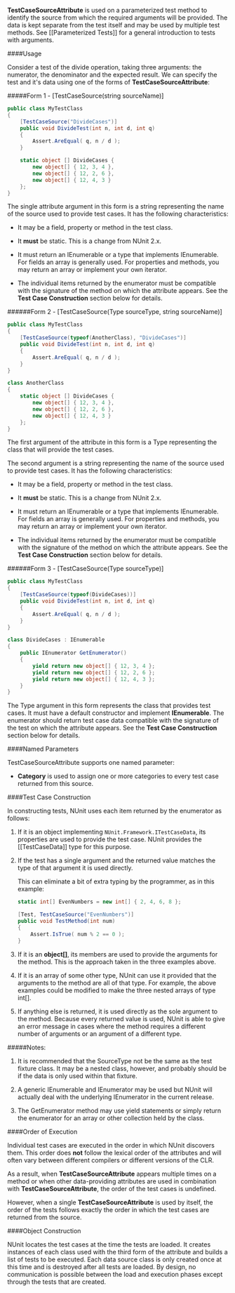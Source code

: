 **TestCaseSourceAttribute** is used on a parameterized test method to
identify the source from which the required arguments will be provided.
The data is kept separate from the test itself and may be used by multiple
test methods. See [[Parameterized Tests]] for a general introduction to
tests with arguments.

####Usage

Consider a test of the divide operation, taking three arguments: the numerator, the denominator and the expected result. We can specify the test and it's data using one of the forms of **TestCaseSourceAttribute**:

#####Form 1 - [TestCaseSource(string sourceName)]

```C#
public class MyTestClass
{
    [TestCaseSource("DivideCases")]
    public void DivideTest(int n, int d, int q)
    {
        Assert.AreEqual( q, n / d );
    }

    static object [] DivideCases {
        new object[] { 12, 3, 4 },
        new object[] { 12, 2, 6 },
        new object[] { 12, 4, 3 }
    };
}
```

The single attribute argument in this form is a string representing the name of the source used
to provide test cases. It has the following characteristics:

 * It may be a field, property or method in the test class.

 * It __must__ be static. This is a change from NUnit 2.x.

 * It must return an IEnumerable or a type that implements IEnumerable. For fields an array is generally used. For properties and methods, you may return an array or implement your own iterator.

 * The individual items returned by the enumerator must be compatible
   with the signature of the method on which the attribute appears.
   See the **Test Case Construction** section below for details.

######Form 2 - [TestCaseSource(Type sourceType, string sourceName)]

```C#
public class MyTestClass
{
    [TestCaseSource(typeof(AnotherClass), "DivideCases")]
    public void DivideTest(int n, int d, int q)
    {
        Assert.AreEqual( q, n / d );
    }
}

class AnotherClass
{
    static object [] DivideCases {
        new object[] { 12, 3, 4 },
        new object[] { 12, 2, 6 },
        new object[] { 12, 4, 3 }
    };
}
```

The first argument of the attribute in this form is a Type representing the class that will provide
the test cases.

The second argument is a string representing the name of the source used
to provide test cases. It has the following characteristics:

 * It may be a field, property or method in the test class.

 * It __must__ be static. This is a change from NUnit 2.x.

 * It must return an IEnumerable or a type that implements IEnumerable. For fields an array is generally used. For properties and methods, you may return an array or implement your own iterator.

 * The individual items returned by the enumerator must be compatible
   with the signature of the method on which the attribute appears. 
   See the **Test Case Construction** section below for details.

######Form 3 - [TestCaseSource(Type sourceType)]

```C#
public class MyTestClass
{
    [TestCaseSource(typeof(DivideCases))]
    public void DivideTest(int n, int d, int q)
    {
        Assert.AreEqual( q, n / d );
    }
}

class DivideCases : IEnumerable
{
    public IEnumerator GetEnumerator()
    {
        yield return new object[] { 12, 3, 4 };
        yield return new object[] { 12, 2, 6 };
        yield return new object[] { 12, 4, 3 };
    }
}
```

The Type argument in this form represents the class that provides test cases.
It must have a default constructor and implement <b>IEnumerable</b>. The enumerator
should return test case data compatible with the signature of the test on which the attribute appears.
See the **Test Case Construction** section below for details.

####Named Parameters

TestCaseSourceAttribute supports one named parameter:

 * **Category** is used to assign one or more categories to every test case returned from this source.

####Test Case Construction

In constructing tests, NUnit uses each item returned by
the enumerator as follows:

1. If it is an object implementing `NUnit.Framework.ITestCaseData`, 
   its properties are used to provide the test case. NUnit provides
   the [[TestCaseData]] type for this purpose.

2. If the test has a single argument and the returned value matches the type of
   that argument it is used directly.


   This can eliminate a bit of extra typing by the programmer, 
   as in this example:

   ```C#
   static int[] EvenNumbers = new int[] { 2, 4, 6, 8 };

   [Test, TestCaseSource("EvenNumbers")]
   public void TestMethod(int num)
   {
       Assert.IsTrue( num % 2 == 0 );
   }
   ```

3. If it is an <b>object[]</b>, its members are used to provide
   the arguments for the method. This is the approach taken in
   the three examples above.

4. If it is an array of some other type, NUnit can use it provided
   that the arguments to the method are all of that type. For example,
   the above examples could be modified to make the three nested arrays 
   of type int[].

5. If anything else is returned, it is used directly as the sole 
   argument to the method. Because every returned value is used,
   NUnit is able to give an error message in cases where the method 
   requires a different number of arguments or
   an argument of a different type.

#####Notes:

1. It is recommended that the SourceType not be the same as the test fixture class. It may be a nested class, however, and probably should be if the data is only used within that fixture.

2. A generic IEnumerable and IEnumerator may be used but NUnit will actually deal with the underlying IEnumerator in the current release.

3. The GetEnumerator method may use yield statements or simply return the enumerator for an array or other collection held by the class.

####Order of Execution

Individual test cases are 
executed in the order in which NUnit discovers them. This order does <b>not</b>
follow the lexical order of the attributes and will often vary between different
compilers or different versions of the CLR.
   
As a result, when <b>TestCaseSourceAttribute</b> appears multiple times on a 
method or when other data-providing attributes are used in combination with 
<b>TestCaseSourceAttribute</b>, the order of the test cases is undefined.

However, when a single <b>TestCaseSourceAttribute</b> is used by itself, 
the order of the tests follows exactly the order in which the test cases 
are returned from the source.
   
####Object Construction

NUnit locates the test cases at the time the tests are loaded. It creates
instances of each class used with the third form of the attribute and builds a list of 
tests to be executed. Each data source class is only created once at this
time and is destroyed after all tests are loaded. By design, no communication is
possible between the load and execution phases except through the tests that
are created.

